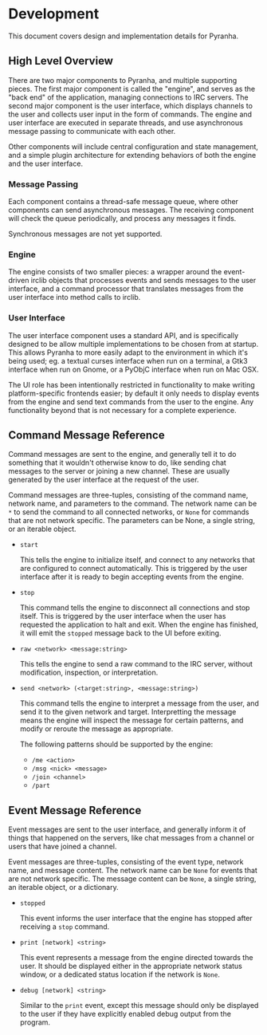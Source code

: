 Development
===========

This document covers design and implementation details for Pyranha.


High Level Overview
-------------------

There are two major components to Pyranha, and multiple supporting pieces.
The first major component is called the "engine", and serves as the "back end"
of the application, managing connections to IRC servers.  The second major
component is the user interface, which displays channels to the user and
collects user input in the form of commands.  The engine and user interface
are executed in separate threads, and use asynchronous message passing to
communicate with each other.

Other components will include central configuration and state management, and
a simple plugin architecture for extending behaviors of both the engine and
the user interface.

### Message Passing

Each component contains a thread-safe message queue, where other components
can send asynchronous messages.  The receiving component will check the queue
periodically, and process any messages it finds.

Synchronous messages are not yet supported.

### Engine

The engine consists of two smaller pieces: a wrapper around the event-driven
irclib objects that processes events and sends messages to the user interface,
and a command processor that translates messages from the user interface into
method calls to irclib.

### User Interface

The user interface component uses a standard API, and is specifically designed
to be allow multiple implementations to be chosen from at startup.  This allows
Pyranha to more easily adapt to the environment in which it's being used; eg.
a textual curses interface when run on a terminal, a Gtk3 interface when run on
Gnome, or a PyObjC interface when run on Mac OSX.

The UI role has been intentionally restricted in functionality to make writing
platform-specific frontends easier; by default it only needs to display events
from the engine and send text commands from the user to the engine.  Any
functionality beyond that is not necessary for a complete experience.


Command Message Reference
-------------------------

Command messages are sent to the engine, and generally tell it to do something
that it wouldn't otherwise know to do, like sending chat messages to the server
or joining a new channel.  These are usually generated by the user interface at
the request of the user.

Command messages are three-tuples, consisting of the command name, network
name, and parameters to the command.  The network name can be `*` to send the
command to all connected networks, or `None` for commands that are not network
specific.  The parameters can be None, a single string, or an iterable object.

*   `start`

    This tells the engine to initialize itself, and connect to any networks
    that are configured to connect automatically.  This is triggered by the
    user interface after it is ready to begin accepting events from the engine.

*   `stop`

    This command tells the engine to disconnect all connections and stop
    itself.  This is triggered by the user interface when the user has
    requested the application to halt and exit.  When the engine has finished,
    it will emit the `stopped` message back to the UI before exiting.

*   `raw <network> <message:string>`

    This tells the engine to send a raw command to the IRC server, without
    modification, inspection, or interpretation.

*   `send <network> (<target:string>, <message:string>)`

    This command tells the engine to interpret a message from the user, and
    send it to the given network and target.  Interpretting the message means
    the engine will inspect the message for certain patterns, and modify or
    reroute the message as appropriate.

    The following patterns should be supported by the engine:

    *   `/me <action>`
    *   `/msg <nick> <message>`
    *   `/join <channel>`
    *   `/part`


Event Message Reference
-----------------------

Event messages are sent to the user interface, and generally inform it of
things that happened on the servers, like chat messages from a channel or users
that have joined a channel.

Event messages are three-tuples, consisting of the event type, network name,
and message content.  The network name can be `None` for events that are not
network specific.  The message content can be `None`, a single string, an
iterable object, or a dictionary.

*   `stopped`

    This event informs the user interface that the engine has stopped after
    receiving a `stop` command.

*   `print [network] <string>`

    This event represents a message from the engine directed towards the user.
    It should be displayed either in the appropriate network status window, or
    a dedicated status location if the network is `None`.

*   `debug [network] <string>`

    Similar to the `print` event, except this message should only be displayed
    to the user if they have explicitly enabled debug output from the program.

